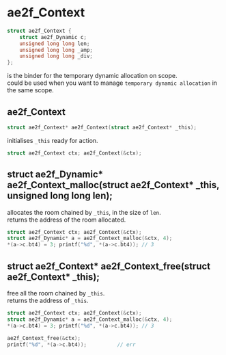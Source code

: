 # ae2f_Context
```c
struct ae2f_Context {
	struct ae2f_Dynamic c;
	unsigned long long len;
	unsigned long long _amp;
	unsigned long long _div;
};
```
is the binder for the temporary dynamic allocation on scope.  
could be used when you want to manage `temporary dynamic allocation` in the same scope.

## ae2f_Context
```c
struct ae2f_Context* ae2f_Context(struct ae2f_Context* _this);
```
initialises `_this` ready for action.
```c
struct ae2f_Context ctx; ae2f_Context(&ctx);
```

## struct ae2f_Dynamic* ae2f_Context_malloc(struct ae2f_Context* _this, unsigned long long len);
allocates the room chained by `_this`, in the size of `len`.  
returns the address of the room allocated.
```c
struct ae2f_Context ctx; ae2f_Context(&ctx);
struct ae2f_Dynamic* a = ae2f_Context_malloc(&ctx, 4);
*(a->c.bt4) = 3; printf("%d", *(a->c.bt4));	// 3
```

## struct ae2f_Context* ae2f_Context_free(struct ae2f_Context* _this);
free all the room chained by `_this`.  
returns the address of `_this`.
```c
struct ae2f_Context ctx; ae2f_Context(&ctx);
struct ae2f_Dynamic* a = ae2f_Context_malloc(&ctx, 4);
*(a->c.bt4) = 3; printf("%d", *(a->c.bt4));	// 3

ae2f_Context_free(&ctx);
printf("%d", *(a->c.bt4));			// err
```